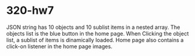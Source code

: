# 320-hw7

JSON string has 10 objects and 10 sublist items in a nested array. The objects list is the blue button in the home page. When Clicking the object list, a sublist of items is dinamically loaded. Home page also contains a click-on listener in the home page images.
